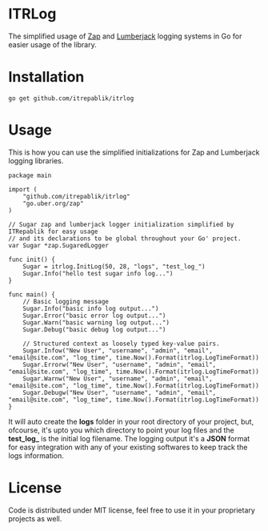 # ITRLog
The simplified usage of [Zap](https://github.com/uber-go/zap) and [Lumberjack](https://github.com/natefinch/lumberjack) logging systems in Go for easier usage of the library.

# Installation
```
go get github.com/itrepablik/itrlog
```

# Usage
This is how you can use the simplified initializations for Zap and Lumberjack logging libraries.
```
package main

import (
	"github.com/itrepablik/itrlog"
	"go.uber.org/zap"
)

// Sugar zap and lumberjack logger initialization simplified by ITRepablik for easy usage
// and its declarations to be global throughout your Go' project.
var Sugar *zap.SugaredLogger

func init() {
	Sugar = itrlog.InitLog(50, 28, "logs", "test_log_")
	Sugar.Info("hello test sugar info log...")
}

func main() {
	// Basic logging message
	Sugar.Info("basic info log output...")
	Sugar.Error("basic error log output...")
	Sugar.Warn("basic warning log output...")
	Sugar.Debug("basic debug log output...")
	
	// Structured context as loosely typed key-value pairs.
	Sugar.Infow("New User", "username", "admin", "email", "email@site.com", "log_time", time.Now().Format(itrlog.LogTimeFormat))
	Sugar.Errorw("New User", "username", "admin", "email", "email@site.com", "log_time", time.Now().Format(itrlog.LogTimeFormat))
	Sugar.Warnw("New User", "username", "admin", "email", "email@site.com", "log_time", time.Now().Format(itrlog.LogTimeFormat))
	Sugar.Debugw("New User", "username", "admin", "email", "email@site.com", "log_time", time.Now().Format(itrlog.LogTimeFormat))
}
```

It will auto create the **logs** folder in your root directory of your project, but, ofcourse, it's upto you which directory to point your log files and the **test_log_** is the initial log filename.  The logging output it's a **JSON** format for easy integration with any of your existing softwares to keep track the logs information.

# License
Code is distributed under MIT license, feel free to use it in your proprietary projects as well.
